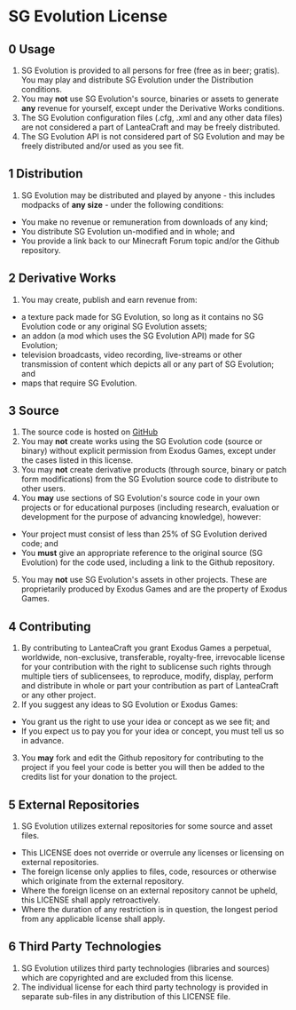 SG Evolution License
================

0  Usage
----------------
1. SG Evolution is provided to all persons for free (free as in beer; gratis). You may play and distribute SG Evolution under the Distribution conditions.
2. You may **not** use SG Evolution's source, binaries or assets to generate **any** revenue for yourself, except under the Derivative Works conditions.
3. The SG Evolution configuration files (.cfg, .xml and any other data files) are not considered a part of LanteaCraft and may be freely distributed.
4. The SG Evolution API is not considered part of SG Evolution and may be freely distributed and/or used as you see fit.


1  Distribution
----------------
1. SG Evolution may be distributed and played by anyone - this includes modpacks of **any size** - under the following conditions:
  * You make no revenue or remuneration from downloads of any kind;
  * You distribute SG Evolution un-modified and in whole; and
  * You provide a link back to our Minecraft Forum topic and/or the Github repository.


2  Derivative Works
----------------
1. You may create, publish and earn revenue from:
  * a texture pack made for SG Evolution, so long as it contains no SG Evolution code or any original SG Evolution assets;
  * an addon (a mod which uses the SG Evolution API) made for SG Evolution;
  * television broadcasts, video recording, live-streams or other transmission of content which depicts all or any part of SG Evolution; and
  * maps that require SG Evolution.


3  Source
----------------
1. The source code is hosted on [GitHub](https://github.com/Exodus-Games/SG-Evolution)
2. You may **not** create works using the SG Evolution code (source or binary) without explicit permission from Exodus Games, except under the cases listed in this license.
3. You may **not** create derivative products (through source, binary or patch form modifications) from the SG Evolution source code to distribute to other users.
4. You **may** use sections of SG Evolution's source code in your own projects or for educational purposes (including research, evaluation or development for the purpose of advancing knowledge), however:
  * Your project must consist of less than 25% of SG Evolution derived code; and
  * You **must** give an appropriate reference to the original source (SG Evolution) for the code used, including a link to the Github repository.
5. You may **not** use SG Evolution's assets in other projects. These are proprietarily produced by Exodus Games and are the property of Exodus Games.


4  Contributing
----------------
1. By contributing to LanteaCraft you grant Exodus Games a perpetual, worldwide, non-exclusive, transferable, royalty-free, irrevocable license for your contribution with the right to sublicense such rights through multiple tiers of sublicensees, to reproduce, modify, display, perform and distribute in whole or part your contribution as part of LanteaCraft or any other project.
2. If you suggest any ideas to SG Evolution or Exodus Games:
  * You grant us the right to use your idea or concept as we see fit; and
  * If you expect us to pay you for your idea or concept, you must tell us so in advance.
3. You **may** fork and edit the Github repository for contributing to the project if you feel your code is better you will then be added to the credits list for your donation to the project. 

5  External Repositories
----------------
1. SG Evolution utilizes external repositories for some source and asset files. 
  * This LICENSE does not override or overrule any licenses or licensing on external repositories.
  * The foreign license only applies to files, code, resources or otherwise which originate from the external repository.
  * Where the foreign license on an external repository cannot be upheld, this LICENSE shall apply retroactively.
  * Where the duration of any restriction is in question, the longest period from any applicable license shall apply.

6  Third Party Technologies
----------------
1. SG Evolution utilizes third party technologies (libraries and sources) which are copyrighted and are excluded from this license. 
2. The individual license for each third party technology is provided in separate sub-files in any distribution of this LICENSE file.